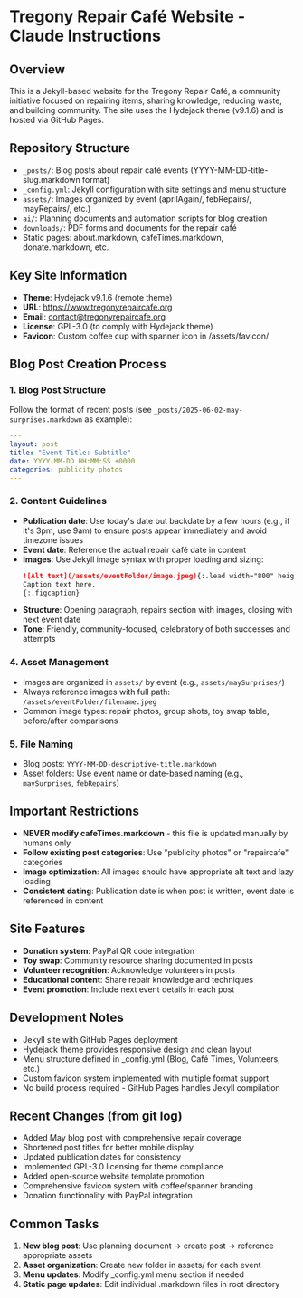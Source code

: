 # Tregony Repair Café Website - Claude Instructions

## Overview
This is a Jekyll-based website for the Tregony Repair Café, a community initiative focused on repairing items, sharing knowledge, reducing waste, and building community. The site uses the Hydejack theme (v9.1.6) and is hosted via GitHub Pages.

## Repository Structure
- `_posts/`: Blog posts about repair café events (YYYY-MM-DD-title-slug.markdown format)
- `_config.yml`: Jekyll configuration with site settings and menu structure
- `assets/`: Images organized by event (aprilAgain/, febRepairs/, mayRepairs/, etc.)
- `ai/`: Planning documents and automation scripts for blog creation
- `downloads/`: PDF forms and documents for the repair café
- Static pages: about.markdown, cafeTimes.markdown, donate.markdown, etc.

## Key Site Information
- **Theme**: Hydejack v9.1.6 (remote theme)
- **URL**: https://www.tregonyrepaircafe.org
- **Email**: contact@tregonyrepaircafe.org
- **License**: GPL-3.0 (to comply with Hydejack theme)
- **Favicon**: Custom coffee cup with spanner icon in /assets/favicon/

## Blog Post Creation Process

### 1. Blog Post Structure
Follow the format of recent posts (see `_posts/2025-06-02-may-surprises.markdown` as example):

```yaml
---
layout: post
title: "Event Title: Subtitle"
date: YYYY-MM-DD HH:MM:SS +0000
categories: publicity photos
---
```

### 2. Content Guidelines
- **Publication date**: Use today's date but backdate by a few hours (e.g., if it's 3pm, use 9am) to ensure posts appear immediately and avoid timezone issues
- **Event date**: Reference the actual repair café date in content
- **Images**: Use Jekyll image syntax with proper loading and sizing:
  ```markdown
  ![Alt text](/assets/eventFolder/image.jpeg){:.lead width="800" height="600" loading="lazy"}
  Caption text here.
  {:.figcaption}
  ```
- **Structure**: Opening paragraph, repairs section with images, closing with next event date
- **Tone**: Friendly, community-focused, celebratory of both successes and attempts

### 4. Asset Management
- Images are organized in `assets/` by event (e.g., `assets/maySurprises/`)
- Always reference images with full path: `/assets/eventFolder/filename.jpeg`
- Common image types: repair photos, group shots, toy swap table, before/after comparisons

### 5. File Naming
- Blog posts: `YYYY-MM-DD-descriptive-title.markdown`
- Asset folders: Use event name or date-based naming (e.g., `maySurprises`, `febRepairs`)

## Important Restrictions
- **NEVER modify cafeTimes.markdown** - this file is updated manually by humans only
- **Follow existing post categories**: Use "publicity photos" or "repaircafe" categories
- **Image optimization**: All images should have appropriate alt text and lazy loading
- **Consistent dating**: Publication date is when post is written, event date is referenced in content

## Site Features
- **Donation system**: PayPal QR code integration
- **Toy swap**: Community resource sharing documented in posts
- **Volunteer recognition**: Acknowledge volunteers in posts
- **Educational content**: Share repair knowledge and techniques
- **Event promotion**: Include next event details in each post

## Development Notes
- Jekyll site with GitHub Pages deployment
- Hydejack theme provides responsive design and clean layout
- Menu structure defined in _config.yml (Blog, Café Times, Volunteers, etc.)
- Custom favicon system implemented with multiple format support
- No build process required - GitHub Pages handles Jekyll compilation

## Recent Changes (from git log)
- Added May blog post with comprehensive repair coverage
- Shortened post titles for better mobile display
- Updated publication dates for consistency
- Implemented GPL-3.0 licensing for theme compliance
- Added open-source website template promotion
- Comprehensive favicon system with coffee/spanner branding
- Donation functionality with PayPal integration

## Common Tasks
1. **New blog post**: Use planning document → create post → reference appropriate assets
2. **Asset organization**: Create new folder in assets/ for each event
3. **Menu updates**: Modify _config.yml menu section if needed
4. **Static page updates**: Edit individual .markdown files in root directory